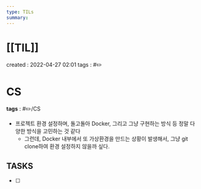 ```yaml
---
type: TILs
summary: 
---
```


# [[TIL]]
created : 2022-04-27 02:01
tags : #✏️

# CS
**tags** : #✏️/CS
- 프로젝트 환경 설정하며, 돌고돌아 Docker, 그리고 그냥 구현하는 방식 등 정말 다양한 방식을 고민하는 것 같다
	- 그런데, Docker 내부에서 또 가상환경을 만드는 상황이 발생해서, 그냥 git clone하여 환경 설정하지 않을까 싶다.

## TASKS
- [ ] 
